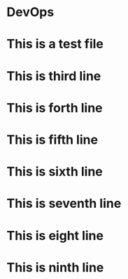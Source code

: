 # DevOps
# This is a test file
# This is third line
# This is forth line
# This is fifth line
# This is sixth line
# This is seventh line
# This is eight line
# This is ninth line
